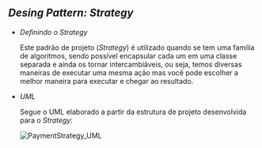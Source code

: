 ## _Desing Pattern: Strategy_

* _Definindo o Strategy_

    Este padrão de projeto (_Strategy_) é utilizado quando se tem uma família de algoritmos, sendo possível encapsular cada um em uma classe separada e ainda os tornar intercambiáveis, ou seja, temos diversas maneiras de executar uma mesma ação mas você pode escolher a melhor maneira para executar e chegar ao resultado.
    

* _UML_

    Segue o UML elaborado a partir da estrutura de projeto desenvolvida para o _Strategy_:

   ![PaymentStrategy_UML](https://github.com/user-attachments/assets/70431505-5c69-4be0-ba1b-513531ef7ace)





